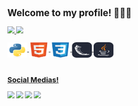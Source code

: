 ## Welcome to my profile! 👨🏻‍💻

 <div>
   <a href="https://github.com/LiepBoeger">
   <img height="180em" src="https://github-readme-stats.vercel.app/api?username=liepboeger&show_icons=true&theme=tokyonight&include_all_commits=true&count_private=true"/>
   <img height="180em" src="https://github-readme-stats.vercel.app/api/top-langs/?username=liepboeger&layout=compact&langs_count=6&theme=tokyonight"/>

</div>
<div style="display: inline_block"><br>
  <img align="center" alt="Python" height="35" width="45" src="https://raw.githubusercontent.com/devicons/devicon/master/icons/python/python-original.svg">
  <img align="center" alt="HTML" height="35" width="45" src="https://raw.githubusercontent.com/devicons/devicon/master/icons/html5/html5-original.svg">
  <img align="center" alt="CSS" height="35" width="45" src="https://raw.githubusercontent.com/devicons/devicon/master/icons/css3/css3-original.svg">
  <img align="center" alt="Flask" height="35" width="45" style="background-color:white;" src="https://github.com/tandpfun/skill-icons/blob/main/icons/Flask-Dark.svg">
  <img align="center" alt="Java" height="35" width="45" src="https://github.com/tandpfun/skill-icons/blob/main/icons/Java-Dark.svg">
</div>
 
 <br>
 
  ### Social Medias!
 
<div> 
  <a href="https://instagram.com/liepbg" target="_blank"><img src="https://img.shields.io/badge/-Instagram-%23E4405F?style=for-the-badge&logo=instagram&logoColor=white" target="_blank"></a>
 <a href="http://discordapp.com/users/liepboeger8" target="_blank"><img src="https://img.shields.io/badge/Discord-7289DA?style=for-the-badge&logo=discord&logoColor=white" target="_blank"></a> 
  <a href = "mailto:liepboeger@hotmail.com"><img src="https://img.shields.io/badge/-Gmail-%23333?style=for-the-badge&logo=gmail&logoColor=white" target="_blank"></a>
  <a href="https://www.linkedin.com/in/liep-boeger" target="_blank"><img src="https://img.shields.io/badge/-LinkedIn-%230077B5?style=for-the-badge&logo=linkedin&logoColor=white" target="_blank"></a> 
</div>
